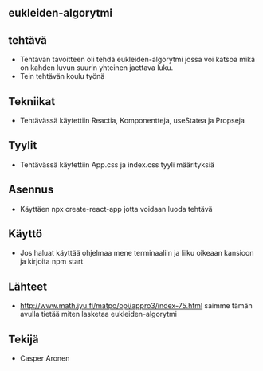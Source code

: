 ## eukleiden-algorytmi

## tehtävä
* Tehtävän tavoitteen oli tehdä eukleiden-algorytmi jossa voi katsoa mikä on kahden luvun suurin yhteinen jaettava luku.
* Tein tehtävän koulu työnä

## Tekniikat 
* Tehtävässä käytettiin Reactia, Komponentteja, useStatea ja Propseja

## Tyylit
* Tehtävässä käytettiin App.css ja index.css tyyli määrityksiä

## Asennus
* Käyttäen npx create-react-app jotta voidaan luoda tehtävä

## Käyttö 
* Jos haluat käyttää ohjelmaa mene terminaaliin ja liiku oikeaan kansioon ja kirjoita npm start

## Lähteet
* http://www.math.jyu.fi/matpo/opi/appro3/index-75.html saimme tämän avulla tietää miten lasketaa eukleiden-algorytmi

## Tekijä
* Casper Aronen 